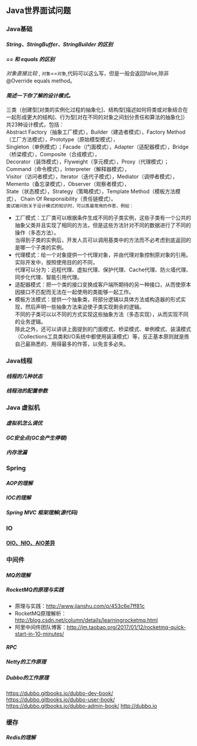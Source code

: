 ## **Java世界面试问题**
### **Java基础**

#### _String、StringBuffer、StringBuilder 的区别_

#### _== 和 equals 的区别_
_对象直接比较_ , `对象`==`对象`,代码可以这么写，但是一般会返回false,除非@Override equals method。

#### _简述一下你了解的设计模式。_ 
 三类（创建型[对类的实例化过程的抽象化]、结构型[描述如何将类或对象结合在一起形成更大的结构]、行为型[对在不同的对象之间划分责任和算法的抽象化]）共23种设计模式，包括：<br>
 Abstract Factory（抽象工厂模式），Builder（建造者模式），Factory Method（工厂方法模式），Prototype（原始模型模式），<br>
 Singleton（单例模式）；Facade（门面模式），Adapter（适配器模式），Bridge（桥梁模式），Composite（合成模式），<br>
 Decorator（装饰模式），Flyweight（享元模式），Proxy（代理模式）；Command（命令模式），Interpreter（解释器模式），<br>
 Visitor（访问者模式），Iterator（迭代子模式），Mediator（调停者模式），Memento（备忘录模式），Observer（观察者模式），<br>
 State（状态模式），Strategy（策略模式），Template Method（模板方法模式）， Chain Of Responsibility（责任链模式）。 <br>
`面试被问到关于设计模式的知识时，可以拣最常用的作答，例如：` 
 - 工厂模式：工厂类可以根据条件生成不同的子类实例，这些子类有一个公共的抽象父类并且实现了相同的方法，但是这些方法针对不同的数据进行了不同的操作（多态方法）。<br>
 当得到子类的实例后，开发人员可以调用基类中的方法而不必考虑到底返回的是哪一个子类的实例。 <br>
 - 代理模式：给一个对象提供一个代理对象，并由代理对象控制原对象的引用。实际开发中，按照使用目的的不同，<br>
   代理可以分为：远程代理、虚拟代理、保护代理、Cache代理、防火墙代理、同步化代理、智能引用代理。 
 - 适配器模式：把一个类的接口变换成客户端所期待的另一种接口，从而使原本因接口不匹配而无法在一起使用的类能够一起工作。<br> 
 - 模板方法模式：提供一个抽象类，将部分逻辑以具体方法或构造器的形式实现，然后声明一些抽象方法来迫使子类实现剩余的逻辑。<br>
   不同的子类可以以不同的方式实现这些抽象方法（多态实现），从而实现不同的业务逻辑。 <br>
 除此之外，还可以讲讲上面提到的门面模式、桥梁模式、单例模式、装潢模式（Collections工具类和I/O系统中都使用装潢模式）等，反正基本原则就是拣自己最熟悉的、用得最多的作答，以免言多必失。

### **Java线程**

#### _线程的几种状态_

#### _线程池的配置参数_

### **Java 虚拟机**
#### _虚拟机怎么调优_

#### _GC安全点(GC会产生停顿)_

#### _内存泄漏_

### **Spring**

#### _AOP的理解_

#### _IOC的理解_

#### _Spring MVC 框架理解(源代码)_

### **IO**
#### [OIO、NIO、AIO差异](http://www.ylzx8.cn/zhuantikaifa/ai/1014032.html)

### **中间件**
#### _MQ的理解_
##### _RocketMQ的原理与实践_
  - 原理与实践：http://www.jianshu.com/p/453c6e7ff81c
  - RocketMQ原理解析：http://blog.csdn.net/column/details/learningrocketmq.html
  - 阿里中间件团队博客：http://jm.taobao.org/2017/01/12/rocketmq-quick-start-in-10-minutes/
  
#### _RPC_
#####  Netty的工作原理
#####  Dubbo的工作原理
https://dubbo.gitbooks.io/dubbo-dev-book/
https://dubbo.gitbooks.io/dubbo-user-book/
https://dubbo.gitbooks.io/dubbo-admin-book/ 
http://dubbo.io

### **缓存**
#### _Redis的理解_
